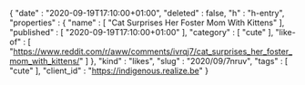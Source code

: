 {
  "date" : "2020-09-19T17:10:00+01:00",
  "deleted" : false,
  "h" : "h-entry",
  "properties" : {
    "name" : [ "Cat Surprises Her Foster Mom With Kittens" ],
    "published" : [ "2020-09-19T17:10:00+01:00" ],
    "category" : [ "cute" ],
    "like-of" : [ "https://www.reddit.com/r/aww/comments/ivrqj7/cat_surprises_her_foster_mom_with_kittens/" ]
  },
  "kind" : "likes",
  "slug" : "2020/09/7nruv",
  "tags" : [ "cute" ],
  "client_id" : "https://indigenous.realize.be"
}

